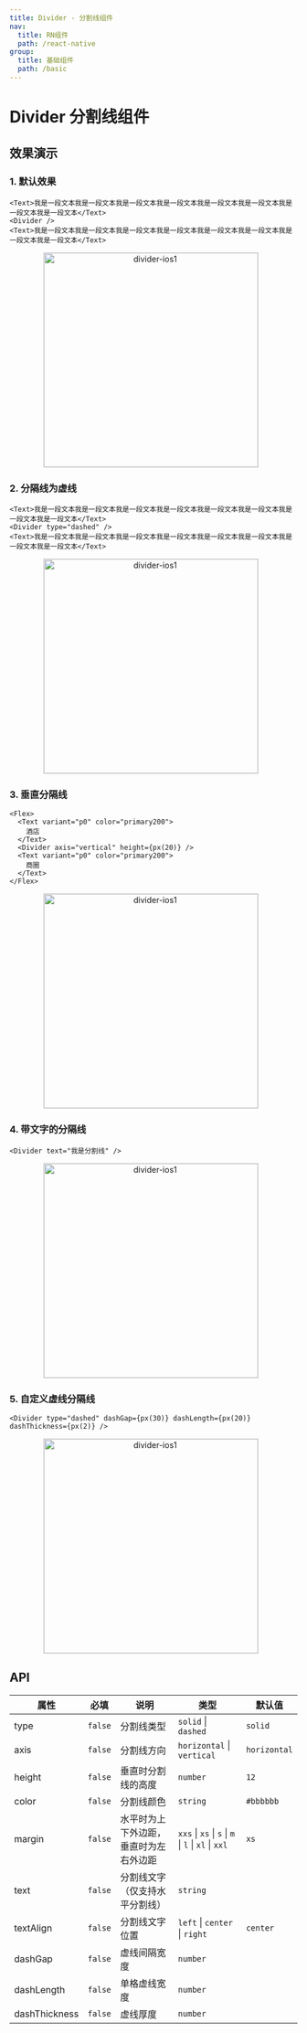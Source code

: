 ```yaml
---
title: Divider - 分割线组件
nav:
  title: RN组件
  path: /react-native
group:
  title: 基础组件
  path: /basic
---
```


# Divider 分割线组件

## 效果演示

### 1. 默认效果

```tsx | pure
<Text>我是一段文本我是一段文本我是一段文本我是一段文本我是一段文本我是一段文本我是一段文本我是一段文本</Text>
<Divider />
<Text>我是一段文本我是一段文本我是一段文本我是一段文本我是一段文本我是一段文本我是一段文本我是一段文本</Text>
```

<center>
  <figure>
    <img
      alt="divider-ios1"
      src="https://td-dev-public.oss-cn-hangzhou.aliyuncs.com/maoyes-app/1643102035172039045.png"
      style="width: 375px; margin-right: 10px; border: 1px solid #ddd;"
    />
  </figure>
</center>

### 2. 分隔线为虚线

```tsx | pure
<Text>我是一段文本我是一段文本我是一段文本我是一段文本我是一段文本我是一段文本我是一段文本我是一段文本</Text>
<Divider type="dashed" />
<Text>我是一段文本我是一段文本我是一段文本我是一段文本我是一段文本我是一段文本我是一段文本我是一段文本</Text>
```

<center>
  <figure>
    <img
      alt="divider-ios1"
      src="https://td-dev-public.oss-cn-hangzhou.aliyuncs.com/maoyes-app/1643102120875587191.png"
      style="width: 375px; margin-right: 10px; border: 1px solid #ddd;"
    />
  </figure>
</center>

### 3. 垂直分隔线

```tsx | pure
<Flex>
  <Text variant="p0" color="primary200">
    酒店
  </Text>
  <Divider axis="vertical" height={px(20)} />
  <Text variant="p0" color="primary200">
    商圈
  </Text>
</Flex>
```

<center>
  <figure>
    <img
      alt="divider-ios1"
      src="https://td-dev-public.oss-cn-hangzhou.aliyuncs.com/maoyes-app/1643102245405233201.png"
      style="width: 375px; margin-right: 10px; border: 1px solid #ddd;"
    />
  </figure>
</center>

### 4. 带文字的分隔线

```tsx | pure
<Divider text="我是分割线" />
```

<center>
  <figure>
    <img
      alt="divider-ios1"
      src="https://td-dev-public.oss-cn-hangzhou.aliyuncs.com/maoyes-app/1643102322187525239.png"
      style="width: 375px; margin-right: 10px; border: 1px solid #ddd;"
    />
  </figure>
</center>

### 5. 自定义虚线分隔线

```tsx | pure
<Divider type="dashed" dashGap={px(30)} dashLength={px(20)} dashThickness={px(2)} />
```

<center>
  <figure>
    <img
      alt="divider-ios1"
      src="https://td-dev-public.oss-cn-hangzhou.aliyuncs.com/maoyes-app/1643102435846380112.png"
      style="width: 375px; margin-right: 10px; border: 1px solid #ddd;"
    />
  </figure>
</center>

## API

| 属性 | 必填 | 说明 | 类型 | 默认值 |
| --- | --- | --- | --- | --- |
| type | `false` | 分割线类型 | `solid` \| `dashed` | `solid` |
| axis | `false` | 分割线方向 | `horizontal` \| `vertical` | `horizontal` |
| height | `false` | 垂直时分割线的高度 | `number` | `12` |
| color | `false` | 分割线颜色 | `string` | `#bbbbbb` |
| margin | `false` | 水平时为上下外边距，垂直时为左右外边距 | `xxs` \| `xs` \| `s` \| `m` \| `l` \| `xl` \| `xxl` | `xs` |
| text | `false` | 分割线文字（仅支持水平分割线） | `string` |  |
| textAlign | `false` | 分割线文字位置 | `left` \| `center` \| `right` | `center` |
| dashGap | `false` | 虚线间隔宽度 | `number` |  |
| dashLength | `false` | 单格虚线宽度 | `number` |  |
| dashThickness | `false` | 虚线厚度 | `number` |  |
